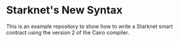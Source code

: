 # Starknet's New Syntax

This is an example repository to show how to write a Starknet smart contract using the version 2 of the Cairo compiler.